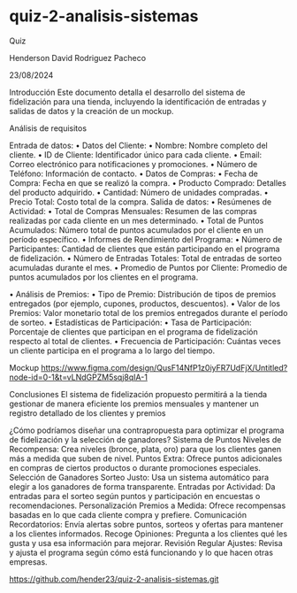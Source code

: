 # quiz-2-analisis-sistemas
Quiz

Henderson David Rodriguez Pacheco

23/08/2024

Introducción
Este documento detalla el desarrollo del sistema de fidelización para una tienda, incluyendo la identificación de entradas y salidas de datos y la creación de un mockup.

Análisis de requisitos 

Entrada de datos:
•  Datos del Cliente:
•	Nombre: Nombre completo del cliente.
•	ID de Cliente: Identificador único para cada cliente.
•	Email: Correo electrónico para notificaciones y promociones.
•	Número de Teléfono: Información de contacto.
•  Datos de Compras:
•	Fecha de Compra: Fecha en que se realizó la compra.
•	Producto Comprado: Detalles del producto adquirido.
•	Cantidad: Número de unidades compradas.
•	Precio Total: Costo total de la compra.
Salida de datos:
•  Resúmenes de Actividad:
•	Total de Compras Mensuales: Resumen de las compras realizadas por cada cliente en un mes determinado.
•	Total de Puntos Acumulados: Número total de puntos acumulados por el cliente en un período específico.
•  Informes de Rendimiento del Programa:
•	Número de Participantes: Cantidad de clientes que están participando en el programa de fidelización.
•	Número de Entradas Totales: Total de entradas de sorteo acumuladas durante el mes.
•	Promedio de Puntos por Cliente: Promedio de puntos acumulados por los clientes en el programa.


•  Análisis de Premios:
•	Tipo de Premio: Distribución de tipos de premios entregados (por ejemplo, cupones, productos, descuentos).
•	Valor de los Premios: Valor monetario total de los premios entregados durante el período de sorteo.
•  Estadísticas de Participación:
•	Tasa de Participación: Porcentaje de clientes que participan en el programa de fidelización respecto al total de clientes.
•	Frecuencia de Participación: Cuántas veces un cliente participa en el programa a lo largo del tiempo.


Mockup
https://www.figma.com/design/QusF14NfP1z0iyFR7UdFjX/Untitled?node-id=0-1&t=vLNdGPZM5sqj8qIA-1

Conclusiones 
El sistema de fidelización propuesto permitirá a la tienda gestionar de manera eficiente los premios mensuales y mantener un registro detallado de los clientes y premios


¿Cómo podríamos diseñar una contrapropuesta para optimizar el programa de
fidelización y la selección de ganadores?
Sistema de Puntos
Niveles de Recompensa: Crea niveles (bronce, plata, oro) para que los clientes ganen más a medida que suben de nivel.
Puntos Extra: Ofrece puntos adicionales en compras de ciertos productos o durante promociones especiales.
Selección de Ganadores
Sorteo Justo: Usa un sistema automático para elegir a los ganadores de forma transparente.
Entradas por Actividad: Da entradas para el sorteo según puntos y participación en encuestas o recomendaciones.
Personalización
Premios a Medida: Ofrece recompensas basadas en lo que cada cliente compra y prefiere.
Comunicación
Recordatorios: Envía alertas sobre puntos, sorteos y ofertas para mantener a los clientes informados.
Recoge Opiniones: Pregunta a los clientes qué les gusta y usa esa información para mejorar.
Revisión Regular
Ajustes: Revisa y ajusta el programa según cómo está funcionando y lo que hacen otras empresas.

https://github.com/hender23/quiz-2-analisis-sistemas.git
